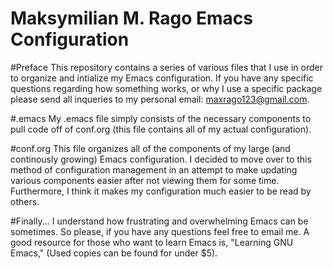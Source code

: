 # Maksymilian M. Rago Emacs Configuration

#Preface
This repository contains a series of various files that I use in order to organize and intialize my Emacs configuration. If you have any specific questions regarding how something works, or why I use a specific package please send all inqueries to my personal email: maxrago123@gmail.com.

#.emacs
My .emacs file simply consists of the necessary components to pull code off of conf.org (this file contains all of my actual configuration).

#conf.org
This file organizes all of the components of my large (and continously growing) Emacs configuration. I decided to move over to this method of configuration management in an attempt to make updating various components easier after not viewing them for some time. Furthermore, I think it makes my configuration much easier to be read by others.

#Finally...
I understand how frustrating and overwhelming Emacs can be sometimes. So please, if you have any questions feel free to email me. A good resource for those who want to learn Emacs is, "Learning GNU Emacs," (Used copies can be found for under $5).
